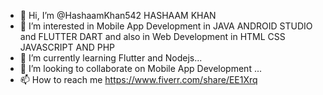 - 👋 Hi, I’m @HashaamKhan542 HASHAAM KHAN
- 👀 I’m interested in Mobile App Development in JAVA ANDROID STUDIO and FLUTTER DART and also in Web Development in HTML CSS JAVASCRIPT AND PHP
- 🌱 I’m currently learning Flutter and Nodejs...
- 💞️ I’m looking to collaborate on Mobile App Development ...
- 📫 How to reach me https://www.fiverr.com/share/EE1Xrq

<!---
HashaamKhan542/HashaamKhan542 is a ✨ special ✨ repository because its `README.md` (this file) appears on your GitHub profile.
You can click the Preview link to take a look at your changes.
--->
